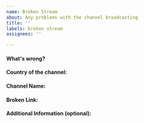 ```yaml
---
name: Broken Stream
about: Any problems with the channel broadcasting
title: ''
labels: broken stream
assignees: ''

---
```


#### What's wrong?

#### Country of the channel:

#### Channel Name:

#### Broken Link:
<!-- Just copy the link to the broadcast from the playlist -->

#### Additional Information (optional):
